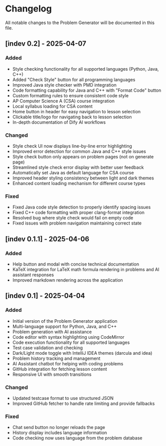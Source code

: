 # Changelog

All notable changes to the Problem Generator will be documented in this file.

## [indev 0.2] - 2025-04-07

### Added
- Style checking functionality for all supported languages (Python, Java, C++)
- Added "Check Style" button for all programming languages
- Improved Java style checker with PMD integration
- Code formatting capability for Java and C++ with "Format Code" button
- Custom formatting rules to ensure consistent code style
- AP Computer Science A (CSA) course integration
- Local syllabus loading for CSA content
- Home button in header for easy navigation to lesson selection
- Clickable title/logo for navigating back to lesson selection
- In-depth documentation of Dify AI workflows

### Changed
- Style check UI now displays line-by-line error highlighting
- Improved error detection for common Java and C++ style issues
- Style check button only appears on problem pages (not on generate page)
- Streamlined style check error display with better user feedback
- Automatically set Java as default language for CSA course
- Improved header styling consistency between light and dark themes
- Enhanced content loading mechanism for different course types

### Fixed
- Fixed Java code style detection to properly identify spacing issues
- Fixed C++ code formatting with proper clang-format integration
- Resolved bug where style check would fail on empty code
- Fixed issues with problem navigation maintaining correct state

## [indev 0.1.1] - 2025-04-06

### Added
- Help button and modal with concise technical documentation
- KaTeX integration for LaTeX math formula rendering in problems and AI assistant responses
- Improved markdown rendering across the application

## [indev 0.1] - 2025-04-04

### Added
- Initial version of the Problem Generator application
- Multi-language support for Python, Java, and C++
- Problem generation with AI assistance
- Code editor with syntax highlighting using CodeMirror
- Code execution functionality for all supported languages
- Test case validation and checking
- Dark/Light mode toggle with IntelliJ IDEA themes (darcula and idea)
- Problem history tracking and management
- AI Assistant chatbot for helping with coding problems
- GitHub integration for fetching lesson content
- Responsive UI with smooth transitions

### Changed
- Updated testcase format to use structured JSON
- Improved GitHub fetcher to handle rate limiting and provide fallbacks

### Fixed
- Chat send button no longer reloads the page
- History display includes language information
- Code checking now uses language from the problem database
